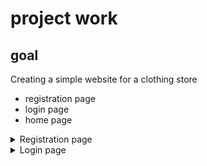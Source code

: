 # project work
## goal
Creating a simple website for a clothing store
<ul>
  <li>registration page</li>
  <li>login page</li>
  <li>home page</li>
</ul>

<details>
<summary>Registration page</summary>
![alt text](https://github.com/TIGERS-KZ/tigers/blob/main/login.png)
</details>
 
<details>
<summary>Login page</summary>
![alt text](https://github.com/TIGERS-KZ/tigers/blob/main/login.png)
</details>
  
 

